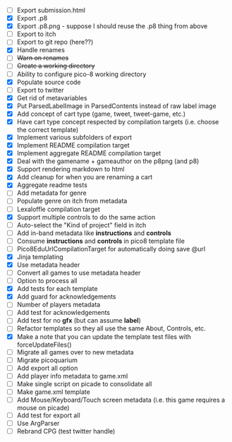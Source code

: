 - [ ] Export submission.html
- [X] Export .p8
- [X] Export .p8.png - suppose I should reuse the .p8 thing from above
- [ ] Export to itch
- [ ] Export to git repo (here??)
- [X] Handle renames
- [ ] ~~Warn on renames~~
- [ ] ~~Create a working directory~~
- [ ] Ability to configure pico-8 working directory
- [X] Populate source code
- [ ] Export to twitter
- [X] Get rid of metavariables
- [X] Put ParsedLabelImage in ParsedContents instead of raw label image
- [X] Add concept of cart type (game, tweet, tweet-game, etc.)
- [X] Have cart type concept respected by compilation targets (i.e. choose the correct template)
- [X] Implement various subfolders of export
- [X] Implement README compilation target
- [X] Implement aggregate README compilation target
- [X] Deal with the gamename + gameauthor on the p8png (and p8)
- [X] Support rendering markdown to html
- [X] Add cleanup for when you are renaming a cart
- [X] Aggregate readme tests
- [ ] Add metadata for genre
- [ ] Populate genre on itch from metadata
- [ ] Lexaloffle compilation target
- [X] Support multiple controls to do the same action
- [ ] Auto-select the "Kind of project" field in itch
- [ ] Add in-band metadata like __instructions__ and __controls__
- [ ] Consume __instructions__ and __controls__ in pico8 template file
- [ ] Pico8EduUrlCompilationTarget for automatically doing save @url
- [X] Jinja templating
- [X] Use metadata header
- [ ] Convert all games to use metadata header
- [ ] Option to process all
- [X] Add tests for each template
- [X] Add guard for acknowledgements
- [ ] Number of players metadata
- [ ] Add test for acknowledgements
- [ ] Add test for no __gfx__ (but can assume __label__)
- [ ] Refactor templates so they all use the same About, Controls, etc.
- [X] Make a note that you can update the template test files with forceUpdateFiles()
- [ ] Migrate all games over to new metadata
- [ ] Migrate picoquarium
- [ ] Add export all option
- [ ] Add player info metadata to game.xml
- [ ] Make single script on picade to consolidate all
- [ ] Make game.xml template
- [ ] Add Mouse/Keyboard/Touch screen metadata (i.e. this game requires a mouse on picade)
- [ ] Add test for export all
- [ ] Use ArgParser
- [ ] Rebrand CPG (test twitter handle)
